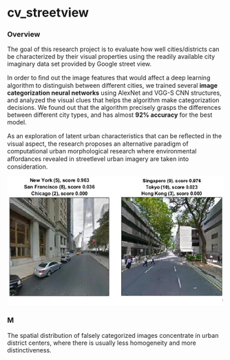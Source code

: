 # cv_streetview

### Overview

The goal of this research project is to evaluate how well cities/districts can be characterized by their visual properties 
using the readily available city imaginary data set provided by Google street view. 

In order to ﬁnd out the image features that would affect a deep learning algorithm to distinguish between different cities, 
we trained several **image categorization neural networks** using AlexNet and VGG-S CNN structures, 
and analyzed the visual clues that helps the algorithm make categorization decisions. 
We found out that the algorithm precisely grasps the differences between different city types, 
and has almost **92% accuracy** for the best model. 

As an exploration of latent urban characteristics that can be reﬂected in the visual aspect, 
the research proposes an alternative paradigm of computational urban morphological research 
where environmental aﬀordances revealed in streetlevel urban imagery are taken into consideration.

![CNN recognizing cities from Google streetview.](teaser.png "CNN recognizing cities from Google streetview.")

### M

The spatial distribution of falsely categorized images concentrate in urban district centers, 
where there is usually less homogeneity and more distinctiveness. 